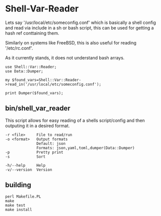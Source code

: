 # Shell-Var-Reader

Lets say '/usr/local/etc/someconfig.conf' which is basically a shell
config and read via include in a sh or bash script, this can be used
for getting a hash ref conttaining them.

Similarly on systems like FreeBSD, this is also useful for reading
'/etc/rc.conf'.

As it currently stands, it does not understand bash arrays.

```
use Shell::Var::Reader;
use Data::Dumper;

my $found_vars=Shell::Var::Reader->read_in('/usr/local/etc/someconfig.conf');

print Dumper($found_vars);
```

## bin/shell_var_reader

This script allows for easy reading of a shells script/config and then
outputing it in a desired format.

```
-r <file>     File to read/run
-o <format>   Output formats
              Default: json
              Formats: json,yaml,toml,dumper(Data::Dumper)
-p            Pretty print
-s            Sort

-h/--help     Help
-v/--version  Version
```

## building

```
perl Makefile.PL
make
make test
make install
```
